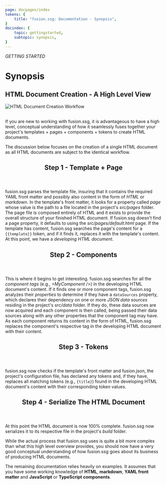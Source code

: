 ```yaml
---
page: docpages/index
tokens: {
    title: "fusion.ssg: Documentation - Synopsis",
}
docindex: {
    topic: gettingstarted,
    subtopic: synopsis,
}
---
```


<em>GETTING STARTED</em>

<h1>Synopsis</h1>

<h2>HTML Document Creation - A High Level View</h2>

<img src="{baseURL}/media/HTML-Document-Creation-Workflow.png" alt="HTML Document Creation Workflow"/>
<br>
<br>

If you are new to working with fusion.ssg, it is advantageous to have a high level, conceptual understanding of how it seamlessly fuses together your project's templates + pages + components + tokens to create HTML documents.

The discussion below focuses on the creation of a single HTML document as all HTML documents are subject to the identical workflow.

<article>
<header><h2>Step 1 - Template + Page</h2></header>

fusion.ssg parses the template file, insuring that it contains the required YAML front matter and possibly also content in the form of _HTML_ or _markdown_. In the template's front matter, it looks for a property called _page_ whose value is the path to a file located in the project's _src/pages_ folder. The page file is composed entirely of HTML and it exists to provide the overall structure of your finished HTML document. If fusion.ssg doesn't find a page property, it defaults to using the _src/pages/default.html_ page. If the template has content, fusion.ssg searches the page's content for a <code>&lbrace;&lbrace;template&rbrace;&rbrace;</code> token, and if it finds it, replaces it with the template's content. At this point, we have a _developing HTML document_.
</article>

<article>
<header><h2>Step 2 - Components</h2></header>

This is where it begins to get interesting. fusion.ssg searches for all the _component tags_ (e.g., _&lt;MyComponent /&gt;_) in the developing HTML document's content. If it finds one or more component tags, fusion.ssg analyzes their _properties_ to  determine if they have  a `dataSources` property, which declares their dependency on one or more _JSON data sources_ residing in the project's _src/data_ folder. If they do, these data sources are now acquired and each component is then called, being passed their data sources along with any other properties that the component tag may have. As each component returns its content in the form of HTML, fusion.ssg replaces the component's respective tag in the developing HTML document with their content.
</article>

<article>
<header><h2>Step 3 - Tokens</h2></header>

fusion.ssg now checks if the template's front matter and fusion.json, the project's configuration file, has declared any tokens and, if they have, replaces all matching tokens (e.g., <code>&lbrace;title&rbrace;</code>) found in the developing HTML document's content with their corresponding token values.
</article>

<article>
<header><h2>Step 4 - Serialize The HTML Document</h2></header>

At this point the HTML document is now 100% complete. fusion.ssg now serializes it to its respective file in the project's _build_ folder.
</article>

While the actual process that fusion.ssg uses is quite a bit more complex than what this high level overview provides, you should now have a very good conceptual understanding of how fusion.ssg goes about its business of producing HTML documents.

<p class="info">The remaining documentation relies heavily on examples. It assumes that you have some working knowledge of <b>HTML</b>, <b>markdown</b>, <b>YAML front matter</b> and <b>JavaScript</b> or <b>TypeScript components</b>.</p>
